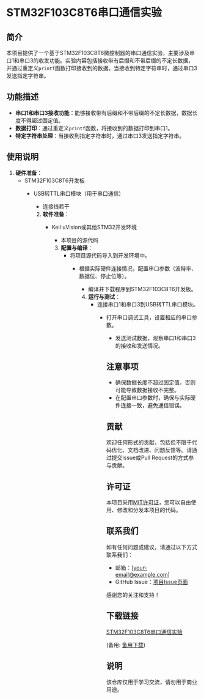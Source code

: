 # STM32F103C8T6串口通信实验

## 简介
本项目提供了一个基于STM32F103C8T6微控制器的串口通信实验，主要涉及串口1和串口3的收发功能。实验内容包括接收带有后缀和不带后缀的不定长数据，并通过重定义`printf`函数打印接收到的数据。当接收到特定字符串时，通过串口3发送指定字符串。

## 功能描述
- **串口1和串口3接收功能**：能够接收带有后缀和不带后缀的不定长数据，数据长度不得超过固定值。
- **数据打印**：通过重定义`printf`函数，将接收到的数据打印到串口1。
- **特定字符串处理**：当接收到指定字符串时，通过串口3发送指定字符串。

## 使用说明
1. **硬件准备**：
   - STM32F103C8T6开发板
      - USB转TTL串口模块（用于串口通信）
         - 连接线若干

         2. **软件准备**：
            - Keil uVision或其他STM32开发环境
               - 本项目的源代码

               3. **配置与编译**：
                  - 将项目源代码导入到开发环境中。
                     - 根据实际硬件连接情况，配置串口参数（波特率、数据位、停止位等）。
                        - 编译并下载程序到STM32F103C8T6开发板。

                        4. **运行与测试**：
                           - 连接串口1和串口3到USB转TTL串口模块。
                              - 打开串口调试工具，设置相应的串口参数。
                                 - 发送测试数据，观察串口1和串口3的接收和发送情况。

                                 ## 注意事项
                                 - 确保数据长度不超过固定值，否则可能导致数据接收不完整。
                                 - 在配置串口参数时，确保与实际硬件连接一致，避免通信错误。

                                 ## 贡献
                                 欢迎任何形式的贡献，包括但不限于代码优化、文档改进、问题反馈等。请通过提交Issue或Pull Request的方式参与贡献。

                                 ## 许可证
                                 本项目采用[MIT许可证](LICENSE)，您可以自由使用、修改和分发本项目的代码。

                                 ## 联系我们
                                 如有任何问题或建议，请通过以下方式联系我们：
                                 - 邮箱：[your-email@example.com]
                                 - GitHub Issue：[项目Issue页面](https://github.com/your-repo/issues)

                                 感谢您的关注和支持！

                                 ## 下载链接
                                 [STM32F103C8T6串口通信实验](https://pan.quark.cn/s/64448341f99d) 

                                 (备用: [备用下载](https://pan.baidu.com/s/1mlrMfYBVMJHvRc6utBhXKQ?pwd=1234))

                                 ## 说明

                                 该仓库仅用于学习交流，请勿用于商业用途。
